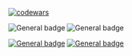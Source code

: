 [![codewars](https://www.codewars.com/users/Vinchester/badges/large)](https://www.codewars.com/users/Vinchester)

 ![General badge](https://img.shields.io/badge/Windows-0078D6?style=for-the-badge&logo=windows&logoColor=whilte) ![General badge](https://img.shields.io/badge/Linux-FCC624?style=for-the-badge&logo=linux&logoColor=black)
 
 [![General badge](https://img.shields.io/badge/Gmail-D14836?style=for-the-badge&logo=gmail&logoColor=white)](mailto:kuznecovn7778@gmail.com) [![General badge](https://img.shields.io/badge/Telegram-2CA5E0?style=for-the-badge&logo=telegram&logoColor=white)](https://t.me/platzzeins)

